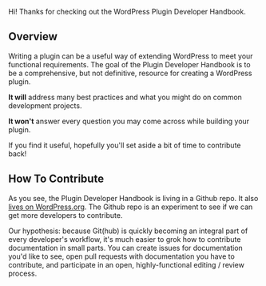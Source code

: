 Hi! Thanks for checking out the WordPress Plugin Developer Handbook.

## Overview

Writing a plugin can be a useful way of extending WordPress to meet your functional requirements. The goal of the Plugin Developer Handbook is to be a comprehensive, but not definitive, resource for creating a WordPress plugin.

**It will** address many best practices and what you might do on common development projects.

**It won't** answer every question you may come across while building your plugin.

If you find it useful, hopefully you'll set aside a bit of time to contribute back!

## How To Contribute

As you see, the Plugin Developer Handbook is living in a Github repo. It also [lives on WordPress.org](http://make.wordpress.org/docs/plugin-developer-handbook/). The Github repo is an experiment to see if we can get more developers to contribute.

Our hypothesis: because Git(hub) is quickly becoming an integral part of every developer's workflow, it's much easier to grok how to contribute documentation in small parts. You can create issues for documentation you'd like to see, open pull requests with documentation you have to contribute, and participate in an open, highly-functional editing / review process.

